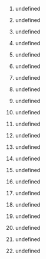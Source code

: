1. undefined
2. undefined
3. undefined
4. undefined
5. undefined
6. undefined

7. undefined

8. undefined

9. undefined

10. undefined
11. undefined

12. undefined

13. undefined
14. undefined
15. undefined
16. undefined
17. undefined
18. undefined
19. undefined
20. undefined
21. undefined
22. undefined
